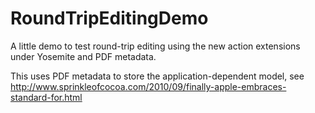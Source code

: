 RoundTripEditingDemo
====================

A little demo to test round-trip editing using the new action extensions under Yosemite and PDF metadata.

This uses PDF metadata to store the application-dependent model, see http://www.sprinkleofcocoa.com/2010/09/finally-apple-embraces-standard-for.html


